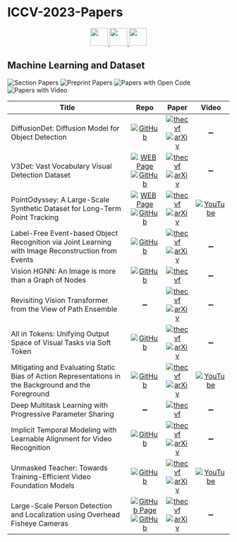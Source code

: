 # ICCV-2023-Papers

<div align="center">
    <a href="https://github.com/DmitryRyumin/ICCV-2023-Papers/blob/main/sections/vision-applications-and-systems.md">
        <img src="https://cdn.jsdelivr.net/gh/DmitryRyumin/NewEraAI-Papers@main/images/left.svg" width="40" alt="" />
    </a>
    <a href="https://github.com/DmitryRyumin/ICCV-2023-Papers/">
        <img src="https://cdn.jsdelivr.net/gh/DmitryRyumin/NewEraAI-Papers@main/images/home.svg" width="40" alt="" />
    </a>
    <a href="https://github.com/DmitryRyumin/ICCV-2023-Papers/blob/main/sections/w-scene-graphs-and-graph-representation-learning.md">
        <img src="https://cdn.jsdelivr.net/gh/DmitryRyumin/NewEraAI-Papers@main/images/right.svg" width="40" alt="" />
    </a>
</div>

## Machine Learning and Dataset

![Section Papers](https://img.shields.io/badge/Section%20Papers-12-42BA16) ![Preprint Papers](https://img.shields.io/badge/Preprint%20Papers-10-b31b1b) ![Papers with Open Code](https://img.shields.io/badge/Papers%20with%20Open%20Code-10-1D7FBF) ![Papers with Video](https://img.shields.io/badge/Papers%20with%20Video-3-FF0000)

| **Title** | **Repo** | **Paper** | **Video** |
|-----------|:--------:|:---------:|:---------:|
| DiffusionDet: Diffusion Model for Object Detection | [![GitHub](https://img.shields.io/github/stars/ShoufaChen/DiffusionDet)](https://github.com/ShoufaChen/DiffusionDet) | [![thecvf](https://img.shields.io/badge/pdf-thecvf-7395C5.svg)](https://openaccess.thecvf.com/content/ICCV2023/papers/Chen_DiffusionDet_Diffusion_Model_for_Object_Detection_ICCV_2023_paper.pdf) <br /> [![arXiv](https://img.shields.io/badge/arXiv-2211.09788-b31b1b.svg)](https://arxiv.org/abs/2211.09788) | :heavy_minus_sign: |
| V3Det: Vast Vocabulary Visual Detection Dataset | [![WEB Page](https://img.shields.io/badge/WEB-Page-159957.svg)](https://v3det.openxlab.org.cn/) <br /> [![GitHub](https://img.shields.io/github/stars/V3Det/V3Det)](https://github.com/V3Det/V3Det) | [![thecvf](https://img.shields.io/badge/pdf-thecvf-7395C5.svg)](https://openaccess.thecvf.com/content/ICCV2023/papers/Wang_V3Det_Vast_Vocabulary_Visual_Detection_Dataset_ICCV_2023_paper.pdf) <br /> [![arXiv](https://img.shields.io/badge/arXiv-2304.03752-b31b1b.svg)](https://arxiv.org/abs/2304.03752) | :heavy_minus_sign: |
| PointOdyssey: A Large-Scale Synthetic Dataset for Long-Term Point Tracking | [![WEB Page](https://img.shields.io/badge/WEB-Page-159957.svg)](https://pointodyssey.com/) <br /> [![GitHub](https://img.shields.io/github/stars/aharley/pips2)](https://github.com/aharley/pips2) | [![thecvf](https://img.shields.io/badge/pdf-thecvf-7395C5.svg)](https://openaccess.thecvf.com/content/ICCV2023/papers/Zheng_PointOdyssey_A_Large-Scale_Synthetic_Dataset_for_Long-Term_Point_Tracking_ICCV_2023_paper.pdf) <br /> [![arXiv](https://img.shields.io/badge/arXiv-2307.15055-b31b1b.svg)](https://arxiv.org/abs/2307.15055) | [![YouTube](https://img.shields.io/badge/YouTube-%23FF0000.svg?style=for-the-badge&logo=YouTube&logoColor=white)](https://www.youtube.com/watch?v=BL-1nbA4G0M) |
| Label-Free Event-based Object Recognition via Joint Learning with Image Reconstruction from Events | [![GitHub](https://img.shields.io/github/stars/Chohoonhee/Ev-LaFOR)](https://github.com/Chohoonhee/Ev-LaFOR) | [![thecvf](https://img.shields.io/badge/pdf-thecvf-7395C5.svg)](https://openaccess.thecvf.com/content/ICCV2023/papers/Cho_Label-Free_Event-based_Object_Recognition_via_Joint_Learning_with_Image_Reconstruction_ICCV_2023_paper.pdf) <br /> [![arXiv](https://img.shields.io/badge/arXiv-2308.09383-b31b1b.svg)](https://arxiv.org/abs/2308.09383) | :heavy_minus_sign: |
| Vision HGNN: An Image is more than a Graph of Nodes | [![GitHub](https://img.shields.io/github/stars/VITA-Group/ViHGNN)](https://github.com/VITA-Group/ViHGNN) | [![thecvf](https://img.shields.io/badge/pdf-thecvf-7395C5.svg)](https://openaccess.thecvf.com/content/ICCV2023/papers/Han_Vision_HGNN_An_Image_is_More_than_a_Graph_of_ICCV_2023_paper.pdf) | :heavy_minus_sign: |
| Revisiting Vision Transformer from the View of Path Ensemble | :heavy_minus_sign: | [![thecvf](https://img.shields.io/badge/pdf-thecvf-7395C5.svg)](https://openaccess.thecvf.com/content/ICCV2023/papers/Chang_Revisiting_Vision_Transformer_from_the_View_of_Path_Ensemble_ICCV_2023_paper.pdf) <br /> [![arXiv](https://img.shields.io/badge/arXiv-2308.06548-b31b1b.svg)](https://arxiv.org/abs/2308.06548) | :heavy_minus_sign: |
| All in Tokens: Unifying Output Space of Visual Tasks via Soft Token | [![GitHub](https://img.shields.io/github/stars/SwinTransformer/AiT)](https://github.com/SwinTransformer/AiT) | [![thecvf](https://img.shields.io/badge/pdf-thecvf-7395C5.svg)](https://openaccess.thecvf.com/content/ICCV2023/papers/Ning_All_in_Tokens_Unifying_Output_Space_of_Visual_Tasks_via_ICCV_2023_paper.pdf) <br /> [![arXiv](https://img.shields.io/badge/arXiv-2301.02229-b31b1b.svg)](https://arxiv.org/abs/2301.02229) | :heavy_minus_sign: |
| Mitigating and Evaluating Static Bias of Action Representations in the Background and the Foreground | [![GitHub](https://img.shields.io/github/stars/lihaoxin05/StillMix)](https://github.com/lihaoxin05/StillMix) | [![thecvf](https://img.shields.io/badge/pdf-thecvf-7395C5.svg)](https://openaccess.thecvf.com/content/ICCV2023/papers/Li_Mitigating_and_Evaluating_Static_Bias_of_Action_Representations_in_the_ICCV_2023_paper.pdf) <br /> [![arXiv](https://img.shields.io/badge/arXiv-2211.12883-b31b1b.svg)](https://arxiv.org/abs/2211.12883) | [![YouTube](https://img.shields.io/badge/YouTube-%23FF0000.svg?style=for-the-badge&logo=YouTube&logoColor=white)](https://www.youtube.com/watch?v=tlYqLpLGVbU) |
| Deep Multitask Learning with Progressive Parameter Sharing | :heavy_minus_sign: | [![thecvf](https://img.shields.io/badge/pdf-thecvf-7395C5.svg)](https://openaccess.thecvf.com/content/ICCV2023/papers/Shi_Deep_Multitask_Learning_with_Progressive_Parameter_Sharing_ICCV_2023_paper.pdf) | :heavy_minus_sign: |
| Implicit Temporal Modeling with Learnable Alignment for Video Recognition | [![GitHub](https://img.shields.io/github/stars/Francis-Rings/ILA)](https://github.com/Francis-Rings/ILA) | [![thecvf](https://img.shields.io/badge/pdf-thecvf-7395C5.svg)](https://openaccess.thecvf.com/content/ICCV2023/papers/Tu_Implicit_Temporal_Modeling_with_Learnable_Alignment_for_Video_Recognition_ICCV_2023_paper.pdf) <br /> [![arXiv](https://img.shields.io/badge/arXiv-2304.10465-b31b1b.svg)](https://arxiv.org/abs/2304.10465) | :heavy_minus_sign: |
| Unmasked Teacher: Towards Training-Efficient Video Foundation Models | [![GitHub](https://img.shields.io/github/stars/OpenGVLab/unmasked_teacher)](https://github.com/OpenGVLab/unmasked_teacher) | [![thecvf](https://img.shields.io/badge/pdf-thecvf-7395C5.svg)](https://openaccess.thecvf.com/content/ICCV2023/papers/Li_Unmasked_Teacher_Towards_Training-Efficient_Video_Foundation_Models_ICCV_2023_paper.pdf) <br /> [![arXiv](https://img.shields.io/badge/arXiv-2303.16058-b31b1b.svg)](https://arxiv.org/abs/2303.16058) | [![YouTube](https://img.shields.io/badge/YouTube-%23FF0000.svg?style=for-the-badge&logo=YouTube&logoColor=white)](https://www.youtube.com/watch?v=pkTwHS36BmY) |
| Large-Scale Person Detection and Localization using Overhead Fisheye Cameras | [![GitHub Page](https://img.shields.io/badge/GitHub-Page-159957.svg)](https://loafisheye.github.io/) <br /> [![GitHub](https://img.shields.io/github/stars/BUPT-PRIV/LOAF)](https://github.com/BUPT-PRIV/LOAF) | [![thecvf](https://img.shields.io/badge/pdf-thecvf-7395C5.svg)](https://openaccess.thecvf.com/content/ICCV2023/papers/Yang_Large-Scale_Person_Detection_and_Localization_Using_Overhead_Fisheye_Cameras_ICCV_2023_paper.pdf) <br /> [![arXiv](https://img.shields.io/badge/arXiv-2307.08252-b31b1b.svg)](https://arxiv.org/abs/2307.08252) | :heavy_minus_sign: |
